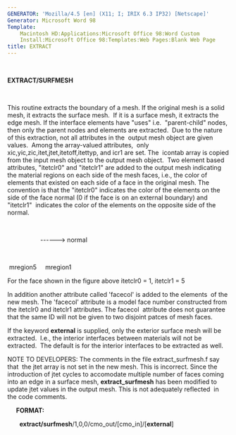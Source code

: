 ```yaml
---
GENERATOR: 'Mozilla/4.5 [en] (X11; I; IRIX 6.3 IP32) [Netscape]'
Generator: Microsoft Word 98
Template: 
    Macintosh HD:Applications:Microsoft Office 98:Word Custom
    Install:Microsoft Office 98:Templates:Web Pages:Blank Web Page
title: EXTRACT
---
```


 

 **EXTRACT/SURFMESH**

  

  This routine extracts the boundary of a mesh. If the original mesh
  is a solid mesh, it extracts the surface mesh.  If it is a surface
  mesh, it extracts the edge mesh. If the interface elements have
  "uses" i.e.  "parent-child" nodes, then only the parent nodes and
  elements are extracted.  Due to the nature of this extraction, not
  all attributes in the  output mesh object are given values.  Among
  the array-valued attributes,  only
  xic,yic,zic,itet,jtet,itetoff,itettyp, and icr1 are set. The 
  icontab array is copied from the input mesh object to the output
  mesh object.  Two element based attributes, "itetclr0" and
  "itetclr1" are added to the output mesh indicating the material
  regions on each side of the mesh faces, i.e., the color of elements
  that existed on each side of a face in the original mesh. The
  convention is that the "itetclr0" indicates the color of the
  elements on the side of the face normal (0 if the face is on an
  external boundary) and "itetclr1"  indicates the color of the
  elements on the opposite side of the normal.

                     

                     ------&gt; normal

                     

   mregion5     mregion1
 
  For the face shown in the figure above itetclr0 = 1, itetclr1 = 5
 
  In addition another attribute called 'facecol' is added to the
  elements  of the new mesh. The 'facecol' attribute is a model face
  number constructed from the itetclr0 and itetclr1 attributes. The
  facecol  attribute does not guarantee that the same ID will not be
  given to two disjoint patces of mesh faces.
 
  If the keyword **external** is supplied, only the exterior surface
  mesh will be extracted.  I.e., the interior interfaces between
  materials will not be extracted.  The default is for the interior
  interfaces to be extracted as well.
 
  NOTE TO DEVELOPERS: The comments in the file extract\_surfmesh.f say
  that  the jtet array is not set in the new mesh. This is incorrect.
  Since the introduction of jtet cycles to accomodate multiple number
  of faces coming into an edge in a surface mesh,
  **extract\_surfmesh** has been modified to  update jtet values in
  the output mesh. This is not adequately reflected  in the code
  comments.

 

      **FORMAT:**

       
 **extract/surfmesh**/1,0,0/cmo\_out/[cmo\_in]/[**external**]
